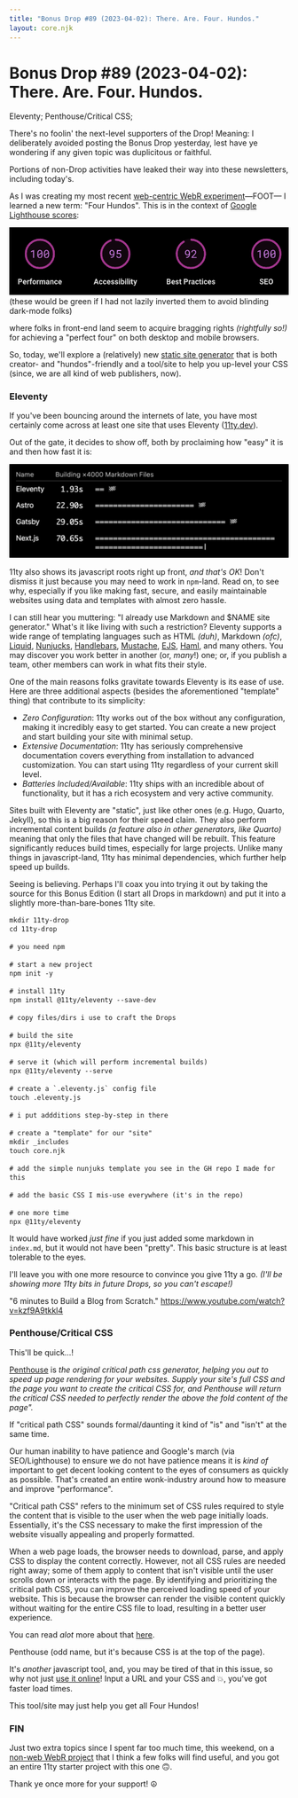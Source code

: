 ```yaml
---
title: "Bonus Drop #89 (2023-04-02): There. Are. Four. Hundos."
layout: core.njk
---
```


# Bonus Drop #89 (2023-04-02): There. Are. Four. Hundos.
Eleventy; Penthouse/Critical CSS; 

There's no foolin' the next-level supporters of the Drop! Meaning: I deliberately avoided posting the Bonus Drop yesterday, lest have ye wondering if any given topic was duplicitous or faithful.

Portions of non-Drop activities have leaked their way into these newsletters, including today's. 

As I was creating my most recent [web-centric WebR experiment](https://rud.is/w/webr-lit-plot/)—FOOT— I learned a new term: "Four Hundos". This is in the context of [Google Lighthouse scores](https://pagespeed.web.dev/analysis/https-rud-is-w-webr-lit-plot/4zg2reow30?form_factor=desktop):

![four-hundos](img/four-hundos.png-inv.png)
(these would be green if I had not lazily inverted them to avoid blinding dark-mode folks)

where folks in front-end land seem to acquire bragging rights _(rightfully so!)_ for achieving a "perfect four" on both desktop and mobile browsers.

So, today, we'll explore a (relatively) new [static site generator](https://en.wikipedia.org/wiki/Static_site_generator) that is both creator- and "hundos"-friendly and a tool/site to help you up-level your CSS (since, we are all kind of web publishers, now).


### Eleventy

If you've been bouncing around the internets of late, you have most certainly come across at least one site that uses Eleventy ([11ty.dev](https://www.11ty.dev/)).

Out of the gate, it decides to show off, both by proclaiming how "easy" it is and then how fast it is:

![benchmarks](img/2023-04-02-14-21-39.png)

11ty also shows its javascript roots right up front, _and that's OK_! Don't dismiss it just because you may need to work in `npm`-land. Read on, to see why, especially if you like making fast, secure, and easily maintainable websites using data and templates with almost zero hassle.

I can still hear you muttering: "I already use Markdown and $NAME site generator." What's it like living with such a restriction? Eleventy supports a wide range of templating languages such as HTML _(duh)_, Markdown _(ofc)_, [Liquid](https://shopify.github.io/liquid/), [Nunjucks](https://mozilla.github.io/nunjucks/), [Handlebars](https://handlebarsjs.com/), [Mustache](https://mustache.github.io/), [EJS](https://ejs.co/), [Haml](https://haml.info/), and many others. You may discover you work better in another (or, _many_!) one; or, if you publish a team, other members can work in what fits their style.

One of the main reasons folks gravitate towards Eleventy is its ease of use. Here are three additional aspects (besides the aforementioned "template" thing) that contribute to its simplicity:

- _Zero Configuration_: 11ty works out of the box without any configuration, making it incredibly easy to get started. You can create a new project and start building your site with minimal setup.
- _Extensive Documentation_: 11ty has seriously comprehensive documentation covers everything from installation to advanced customization. You can start using 11ty regardless of your current skill level.
- _Batteries Included/Available_: 11ty ships with an incredible about of functionality, but it has a rich ecosystem and very active community.

Sites built with Eleventy are "static", just like other ones (e.g. Hugo, Quarto, Jekyll), so this is a big reason for their speed claim. They also perform incremental content builds _(a feature also in other generators, like Quarto)_ meaning that only the files that have changed will be rebuilt. This feature significantly reduces build times, especially for large projects. Unlike many things in javascript-land, 11ty has minimal dependencies, which further help speed up builds.

Seeing is believing. Perhaps I'll coax you into trying it out by taking the source for this Bonus Edition (I start all Drops in markdown) and put it into a slightly more-than-bare-bones 11ty site.

```
mkdir 11ty-drop
cd 11ty-drop

# you need npm

# start a new project
npm init -y

# install 11ty
npm install @11ty/eleventy --save-dev

# copy files/dirs i use to craft the Drops

# build the site
npx @11ty/eleventy

# serve it (which will perform incremental builds)
npx @11ty/eleventy --serve

# create a `.eleventy.js` config file
touch .eleventy.js

# i put addditions step-by-step in there

# create a "template" for our "site"
mkdir _includes
touch core.njk

# add the simple nunjuks template you see in the GH repo I made for this

# add the basic CSS I mis-use everywhere (it's in the repo)

# one more time
npx @11ty/eleventy
```

It would have worked _just fine_ if you just added some markdown in `index.md`, but it would not have been "pretty". This basic structure is at least tolerable to the eyes.

I'll leave you with one more resource to convince you give 11ty a go. _(I'll be showing more 11ty bits in future Drops, so you can't escape!)_

"6 minutes to Build a Blog from Scratch."
https://www.youtube.com/watch?v=kzf9A9tkkl4

### Penthouse/Critical CSS

This'll be quick…!

[Penthouse](https://github.com/pocketjoso/penthouse) is _the original critical path css generator, helping you out to speed up page rendering for your websites. Supply your site's full CSS and the page you want to create the critical CSS for, and Penthouse will return the critical CSS needed to perfectly render the above the fold content of the page"._

If "critical path CSS" sounds formal/daunting it kind of "is" and "isn't" at the same time.

Our human inability to have patience and Google's march (via SEO/Lighthouse) to ensure we do not have patience means it is _kind of_ important to get decent looking content to the eyes of consumers as quickly as possible. That's created an entire wonk-industry around how to measure and improve "performance".

"Critical path CSS" refers to the minimum set of CSS rules required to style the content that is visible to the user when the web page initially loads. Essentially, it's the CSS necessary to make the first impression of the website visually appealing and properly formatted.

When a web page loads, the browser needs to download, parse, and apply CSS to display the content correctly. However, not all CSS rules are needed right away; some of them apply to content that isn't visible until the user scrolls down or interacts with the page. By identifying and prioritizing the critical path CSS, you can improve the perceived loading speed of your website. This is because the browser can render the visible content quickly without waiting for the entire CSS file to load, resulting in a better user experience.

You can read _alot_ more about that [here](https://www.phpied.com/css-and-the-critical-path/).

Penthouse (odd name, but it's because CSS is at the top of the page). 

It's _another_ javascript tool, and, you may be tired of that in this issue, so why not just [use it online](https://jonassebastianohlsson.com/criticalpathcssgenerator/)! Input a URL and your CSS and 💥, you've got faster load times.

This tool/site may just help you get all Four Hundos!

### FIN

Just two extra topics since I spent far too much time, this weekend, on a [non-web WebR project](https://github.com/hrbrmstr/macoswasmr) that I think a few folks will find useful, and you got an entire 11ty starter project with this one 🙃.

Thank ye once more for your support! ☮
